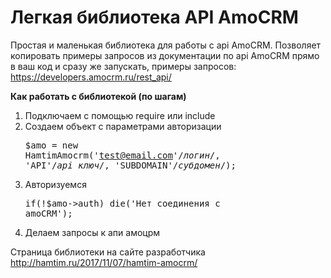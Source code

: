 # Легкая библиотека API AmoCRM
Простая и маленькая библиотека для работы с api AmoCRM. Позволяет копировать примеры запросов из документации по api AmoCRM прямо в ваш код и сразу же запускать, примеры запросов:
https://developers.amocrm.ru/rest_api/

<b>Как работать с библиотекой (по шагам)</b>

1) Подключаем с помощью require или include
2) Создаем объект с параметрами авторизации <pre>$amo = new HamtimAmocrm('test@email.com'/*логин*/, 'API'/*api ключ*/, 'SUBDOMAIN'/*субдомен*/);</pre>
3) Авторизуемся <pre>if(!$amo->auth) die('Нет соединения с amoCRM');</pre>
4) Делаем запросы к aпи амоцрм

Страница библиотеки на сайте разработчика http://hamtim.ru/2017/11/07/hamtim-amocrm/
